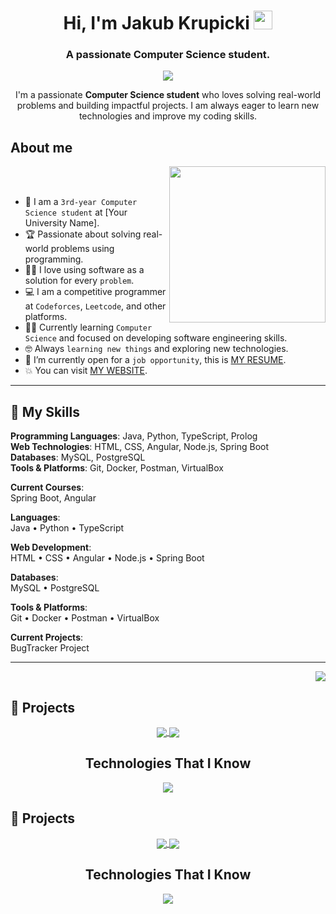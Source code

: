 <h1 align="center">Hi, I'm Jakub Krupicki <img width="30px" src="https://raw.githubusercontent.com/iampavangandhi/iampavangandhi/master/gifs/Hi.gif"></h1>
<h3 align="center">A passionate Computer Science student.</h3>

<p align="center">
  <a href="https://github.com/DenverCoder1/readme-typing-svg">
    <img src="https://readme-typing-svg.herokuapp.com/?font=IBM+Plex+Sans&color=abcdef&size=20&lines=Welcome+to+my+GitHub+Profile!;I'm+a+3rd+year+Computer+Science+student;"/>
  </a>
</p>

<p align="center">
  I'm a passionate <strong>Computer Science student</strong> who loves solving real-world problems and building impactful projects. I am always eager to learn new technologies and improve my coding skills.
</p>

## About me
<picture> <img align="right" src="https://github-readme-stats.vercel.app/api/top-langs/?username=JAQBKRU&theme=dark&hide_border=false&include_all_commits=false&count_private=false&layout=compact" width = 250px height = 250px></picture>

<br><br>

- :school: I am a `3rd-year Computer Science student` at [Your University Name].
- :trophy: Passionate about solving real-world problems using programming.
- :technologist: I love using software as a solution for every `problem`.
- :computer: I am a competitive programmer at `Codeforces`, `Leetcode`, and other platforms.
- :student: Currently learning `Computer Science` and focused on developing software engineering skills.
- :nerd_face: Always `learning new things` and exploring new technologies.
- :thinking: I’m currently open for a `job opportunity`, this is [MY RESUME](your-resume-link).
- :boom: You can visit [MY WEBSITE](your-website-link).

---

## 🧰 My Skills

**Programming Languages**: Java, Python, TypeScript, Prolog  
**Web Technologies**: HTML, CSS, Angular, Node.js, Spring Boot  
**Databases**: MySQL, PostgreSQL  
**Tools & Platforms**: Git, Docker, Postman, VirtualBox  

**Current Courses**:  
Spring Boot, Angular

**Languages**:  
Java • Python • TypeScript

**Web Development**:  
HTML • CSS • Angular • Node.js • Spring Boot

**Databases**:  
MySQL • PostgreSQL

**Tools & Platforms**:  
Git • Docker • Postman • VirtualBox

**Current Projects**:  
BugTracker Project

---

<!-- Section: GitHub Stats and Most Used Languages -->

<div align="right">
  <img src="https://github-readme-stats.vercel.app/api/top-langs/?username=JAQBKRU&theme=dark&hide_border=false&include_all_commits=false&count_private=false&layout=compact" />
</div>

<!-- Section for Projects -->
## 🚀 Projects

<div align="center">
  <a href="https://github.com/JAQBKRU/PROJECT_1">
    <img align="center" src="https://github-readme-stats.vercel.app/api/pin/?username=JAQBKRU&repo=PROJECT_1&theme=tokyonight" />
  </a> 
  <a href="https://github.com/JAQBKRU/PROJECT_2">
    <img align="center" src="https://github-readme-stats.vercel.app/api/pin/?username=JAQBKRU&repo=PROJECT_2&theme=tokyonight" />
  </a> 
</div>

<!-- Technologies I Know -->
<div align="center">
  <h2>Technologies That I Know</h2>
  <p>
    <a href="https://skillicons.dev">
      <img src="https://skillicons.dev/icons?i=angular,bootstrap,c,cpp,css,docker,fastapi,git,idea,js,php,postman,postgres,pycharm,py,react,spring,unity,ubuntu,java,github,html,linux,mysql,vscode=14" />
    </a>
  </p>
</div>


<!-- Section for Projects -->
## 🚀 Projects

<div align="center">
  <a href="https://github.com/JAQBKRU/PROJECT_1">
    <img align="center" src="https://github-readme-stats.vercel.app/api/pin/?username=JAQBKRU&repo=PROJECT_1&theme=tokyonight" />
  </a> 
  <a href="https://github.com/JAQBKRU/PROJECT_2">
    <img align="center" src="https://github-readme-stats.vercel.app/api/pin/?username=JAQBKRU&repo=PROJECT_2&theme=tokyonight" />
  </a> 
</div>

<!-- Technologies I Know -->
<div align="center">
  <h2>Technologies That I Know</h2>
  <p>
    <a href="https://skillicons.dev">
      <img src="https://skillicons.dev/icons?i=angular,bootstrap,c,cpp,css,docker,fastapi,git,idea,js,php,postman,postgres,pycharm,py,react,spring,unity,ubuntu,java,github,html,linux,mysql,vscode=14" />
    </a>
  </p>
</div>
